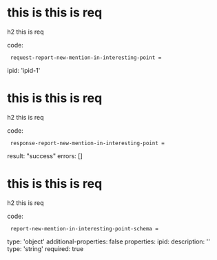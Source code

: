 # this is this is req

h2 this is req

code:

     request-report-new-mention-in-interesting-point =
  ipid: 'ipid-1'


# this is this is req

h2 this is req

code:

     response-report-new-mention-in-interesting-point =
  result: "success"
  errors: []


# this is this is req

h2 this is req

code:

     report-new-mention-in-interesting-point-schema =
  type: 'object'
  additional-properties: false
  properties:
    ipid:
      description: ''
      type: 'string'
      required: true


